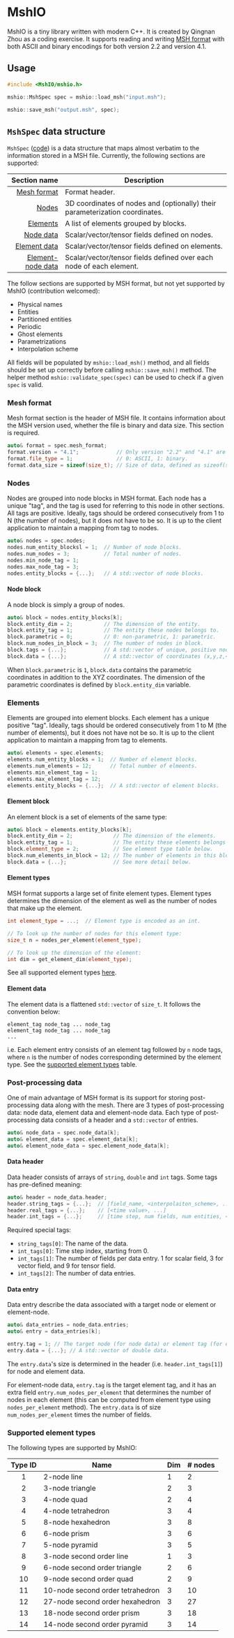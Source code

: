 # MshIO

MshIO is a tiny library written with modern C++.  It is created by Qingnan Zhou
as a coding exercise.  It supports reading and writing [MSH format] with both
ASCII and binary encodings for both version 2.2 and version 4.1.

## Usage

```c++
#include <MshIO/mshio.h>

mshio::MshSpec spec = mshio::load_msh("input.msh");

mshio::save_msh("output.msh", spec);
```

## `MshSpec` data structure

`MshSpec` ([code](../blob/main/include/MshIO/MshSpec.h)) is a data structure
that maps almost verbatim to the information stored in a MSH file.  Currently,
the following sections are supported:

| Section name | Description |
|----:|---|
| [Mesh format]       | Format header. |
| [Nodes]             | 3D coordinates of nodes and (optionally) their parameterization coordinates. |
| [Elements]          | A list of elements grouped by blocks. |
| [Node data]         | Scalar/vector/tensor fields defined on nodes. |
| [Element data]      | Scalar/vector/tensor fields defined on elements. |
| [Element-node data] | Scalar/vector/tensor fields defined over each node of each element. |

The follow sections are supported by MSH format, but not yet supported by MshIO
(contribution welcomed):
* Physical names
* Entities
* Partitioned entities
* Periodic
* Ghost elements
* Parametrizations
* Interpolation scheme

All fields will be populated by `mshio::load_msh()` method, and all fields
should be set up correctly before calling `mshio::save_msh()` method. The helper
method `mshio::validate_spec(spec)` can be used to check if a given `spec` is
valid.

### Mesh format

Mesh format section is the header of MSH file.  It contains information about
the MSH version used, whether the file is binary and data size.  This section is
required.

```c++
auto& format = spec.mesh_format;
format.version = "4.1";            // Only version "2.2" and "4.1" are supported.
format.file_type = 1;              // 0: ASCII, 1: binary.
format.data_size = sizeof(size_t); // Size of data, defined as sizeof(size_t) = 8.
```

### Nodes

Nodes are grouped into node blocks in MSH format.  Each node has a unique "tag",
and the tag is used for referring to this node in other sections.  All tags are
positive.  Ideally, tags should be ordered consecutively from 1 to N (the number
of nodes), but it does not have to be so.  It is up to the client application to
maintain a mapping from tag to nodes.

```c++
auto& nodes = spec.nodes;
nodes.num_entity_blocksl = 1;  // Number of node blocks.
nodes.num_nodes = 3;           // Total number of nodes.
nodes.min_node_tag = 1;
nodes.max_node_tag = 3;
nodes.entity_blocks = {...};   // A std::vector of node blocks.
```

#### Node block

A node block is simply a group of nodes.

```c++
auto& block = nodes.entity_blocks[k];
block.entity_dim = 2;          // The dimension of the entity.
block.entity_tag = 1;          // The entity these nodes belongs to.
block.parametric = 0;          // 0: non-parametric, 1: parametric.
block.num_nodes_in_block = 3;  // The number of nodes in block.
block.tags = {...};            // A std::vector of unique, positive node tags.
block.data = {...};            // A std::vector of coordinates (x,y,z,<u>,<v>,<w>,...)
```

When `block.parametric` is `1`, `block.data` contains the parametric coordinates
in addition to the XYZ coordinates.  The dimension of the parametric coordinates
is defined by `block.entity_dim` variable.

### Elements

Elements are grouped into element blocks.  Each element has a unique positive
"tag".  Ideally, tags should be ordered consecutively from 1 to M (the number of
elements), but it does not have not be so.  It is up to the client application
to maintain a mapping from tag to elements.

```c++
auto& elements = spec.elements;
elements.num_entity_blocks = 1;  // Number of element blocks.
elements.num_elements = 12;      // Total number of elmeents.
elements.min_element_tag = 1;
elements.max_element_tag = 12;
elements.entity_blocks = {...};  // A std::vector of element blocks.
```

#### Element block

An element block is a set of elements of the same type:

```c++
auto& block = elements.entity_blocks[k];
block.entity_dim = 2;             // The dimension of the elements.
block.entity_tag = 1;             // The entity these elements belongs to.
block.element_type = 2;           // See element type table below.
block.num_elements_in_block = 12; // The number of elements in this block.
block.data = {...};               // See more detail below.
```

#### Element types

MSH format supports a large set of finite element types.  Element types
determines the dimension of the element as well as the number of nodes that make
up the element.

```c++
int element_type = ...;  // Element type is encoded as an int.

// To look up the number of nodes for this element type:
size_t n = nodes_per_element(element_type);

// To look up the dimension of the element:
int dim = get_element_dim(element_type);
```

See all supported element types [here](#Supported-element-types).


#### Element data

The element data is a flattened `std::vector` of `size_t`.  It follows the
convention below:

```
element_tag node_tag ... node_tag
element_tag node_tag ... node_tag
...
```

i.e. Each element entry consists of an element tag followed by `n` node tags,
where `n` is the number of nodes corresponding determined by the element type.
See the [supported element types](#Supported-element-types) table.

### Post-processing data

One of main advantage of MSH format is its support for storing post-processing
data along with the mesh.  There are 3 types of post-processing data: node data,
element data and element-node data.  Each type of post-processing data consists
of a header and a `std::vector` of entries.

```c++
auto& node_data = spec.node_data[k];
auto& element_data = spec.element_data[k];
auto& element_node_data = spec.element_node_data[k];
```

#### Data header

Data header consists of arrays of `string`, `double` and `int` tags.  Some tags
has pre-defined meaning:

```c++
auto& header = node_data.header;
header.string_tags = {...};  // [field_name, <interpolaiton_scheme>, ...]
header.real_tags = {...};    // [<time value>, ...]
header.int_tags = {...};     // [time step, num fields, num entities, <partition id>, ...]
```

Required special tags:
* `string_tags[0]`: The name of the data.
* `int_tags[0]`: Time step index, starting from 0.
* `int_tags[1]`: The number of fields per data entry. 1 for scalar field, 3 for
  vector field, and 9 for tensor field.
* `int_tags[2]`: The number of data entries.

#### Data entry

Data entry describe the data associated with a target node or element or
element-node.

```c++
auto& data_entries = node_data.entries;
auto& entry = data_entries[k];

entry.tag = 1; // The target node (for node data) or element tag (for element data).
entry.data = {...}; // A std::vector of double data.
```

The `entry.data`'s size is determined in the header (i.e. `header.int_tags[1]`)
for node and element data.

For element-node data, `entry.tag` is the target element tag, and it has an
extra field `entry.num_nodes_per_element` that determines the number of nodes in
each element (this can be computed from element type using `nodes_per_element`
method). The `entry.data` is of size `num_nodes_per_element` times the number of
fields.

### Supported element types

The following types are supported by MshIO:

| Type ID | Name | Dim | # nodes |
|:--:|----------------------------------|---|----|
| 1  | 2-node line                      | 1 | 2  |
| 2  | 3-node triangle                  | 2 | 3  |
| 3  | 4-node quad                      | 2 | 4  |
| 4  | 4-node tetrahedron               | 3 | 4  |
| 5  | 8-node hexahedron                | 3 | 8  |
| 6  | 6-node prism                     | 3 | 6  |
| 7  | 5-node pyramid                   | 3 | 5  |
| 8  | 3-node second order line         | 1 | 3  |
| 9  | 6-node second order triangle     | 2 | 6  |
| 10 | 9-node second order quad         | 2 | 9  |
| 11 | 10-node second order tetrahedron | 3 | 10 |
| 12 | 27-node second order hexahedron  | 3 | 27 |
| 13 | 18-node second order prism       | 3 | 18 |
| 14 | 14-node second order pyramid     | 3 | 14 |


[MSH format]: https://gmsh.info/doc/texinfo/gmsh.html#MSH-file-format
[Mesh format]: #Mesh-format
[Nodes]: #Nodes
[Elements]: #Elements
[Node data]: #Post-processing-data
[Element data]: #Post-processing-data
[Element-node data]: #Post-processing-data
